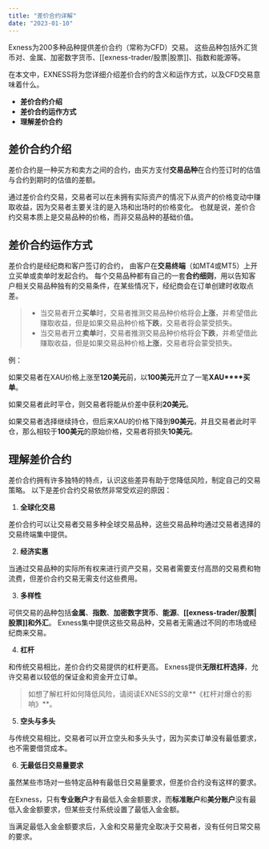 ```yaml
---
title: "差价合约详解"
date: "2023-01-10"
---
```


<Ads></Ads> 

Exness为200多种品种提供差价合约（常称为CFD）交易。 这些品种包括外汇货币对、金属、加密数字货币、[[exness-trader/股票|股票]]、指数和能源等。

在本文中，EXNESS将为您详细介绍差价合约的含义和运作方式，以及CFD交易意味着什么。

- **差价合约介绍**
- **差价合约运作方式**
- **理解差价合约**

## 差价合约介绍

差价合约是一种买方和卖方之间的合约，由买方支付**交易品种**在合约签订时的估值与合约到期时的估值的差额。

通过差价合约交易，交易者可以在未拥有实际资产的情况下从资产的价格变动中赚取收益，因为交易者主要关注的是入场和出场时的价格变化。 也就是说，差价合约交易本质上是交易品种的价格，而非交易品种的基础价值。

## 差价合约运作方式

差价合约是经纪商和客户签订的合约， 由客户在**交易终端**（如MT4或MT5）上开立买单或卖单时发起合约。 每个交易品种都有自己的一套**合约细则**，用以告知客户相关交易品种独有的交易条件，在某些情况下，经纪商会在订单创建时收取点差。

> - 当交易者开立**买单**时，交易者推测交易品种价格将会**上涨**，并希望借此赚取收益，但是如果交易品种价格**下跌**，交易者将会蒙受损失。
> - 当交易者开立**卖单**时，交易者推测交易品种价格将会**下跌**，并希望借此赚取收益，但是如果交易品种价格**上涨**，交易者将会蒙受损失。

例：

如果交易者在XAU价格上涨至**120美元**前，以**100美元**开立了一笔**XAU****买单**。

如果交易者此时平仓，则交易者将能从价差中获利**20美元**。

如果交易者选择继续持仓，但后来XAU的价格下降到**90美元**，并且交易者此时平仓，那么相较于**100美元**的原始价格，交易者将损失**10美元**。

## 理解差价合约

差价合约拥有许多独特的特点，认识这些差异有助于您降低风险，制定自己的交易策略。 以下是差价合约交易依然非常受欢迎的原因：

1. **全球化交易**

差价合约可以让交易者交易多种全球交易品种，这些交易品种均通过交易者选择的交易终端集中提供。

2. **经济实惠**

当通过交易品种的实际所有权来进行资产交易，交易者需要支付高昂的交易费和物流费，但差价合约交易无需支付这些费用。

3. **多样性**

可供交易的品种包括**金属**、**指数**、**加密数字货币**、**能源**、**[[exness-trader/股票|股票]]**和**外汇**。 Exness集中提供这些交易品种，交易者无需通过不同的市场或经纪商来交易。

4. **杠杆**

和传统交易相比，差价合约交易提供的杠杆更高。 Exness提供**无限杠杆选择**，允许交易者以较低的保证金和资金开立订单。

> 如想了解杠杆如何降低风险，请阅读EXNESS的文章**《杠杆对爆仓的影响》**。

5. **空头与多头**

与传统交易相比，交易者可以开立空头和多头头寸，因为买卖订单没有最低要求，也不需要借贷成本。

6. **无最低日交易量要求**

虽然某些市场对一些特定品种有最低日交易量要求，但差价合约没有这样的要求。

在Exness，只有**专业账户**才有最低入金金额要求，而**标准账户**和**美分账户**没有最低入金金额要求，但某些支付系统设置了最低入金金额。

当满足最低入金金额要求后，入金和交易量完全取决于交易者，没有任何日常交易的要求。
